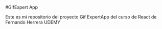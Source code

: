 #GifExpert App

Este es mi repositorio del proyecto Gif ExpertApp del curso de React de Fernando Herrera UDEMY